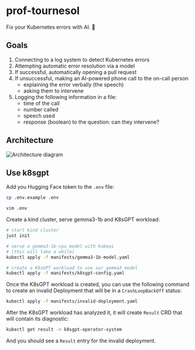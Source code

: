 # prof-tournesol

Fix your Kubernetes errors with AI. 🌻

## Goals

1. Connecting to a log system to detect Kubernetes errors
2. Attempting automatic error resolution via a model
3. If successful, automatically opening a pull request
4. If unsuccessful, making an AI-powered phone call to the on-call person
    - explaining the error verbally (the speech)
    - asking them to intervene
5. Logging the following information in a file:
    - time of the call
    - number called
    - speech used
    - response (boolean) to the question: can they intervene?

## Architecture

![Architecture diagram](architecture.svg)

## Use k8sgpt

Add you Hugging Face token to the `.env` file:

```bash
cp .env.example .env

vim .env
```

Create a kind cluster, serve gemma3-1b and K8sGPT workload:

```bash
# start kind cluster
just init

# serve a gemma3-1b-cpu model with kubeai
# (this will take a while)
kubectl apply -f manifests/gemma3-1b-model.yaml

# create a K8sGPT workload to use our gemma3 model
kubectl apply -f manifests/k8sgpt-config.yaml
```

Once the K8sGPT workload is created, you can use the following command to create an invalid Deployment that will be in a `CrashLoopBackOff` status:

```bash
kubectl apply -f manifests/invalid-deployment.yaml
```

After the K8sGPT workload has analyzed it, it will create `Result` CRD that will contain its diagnostic:

```bash
kubectl get result -n k8sgpt-operator-system
```

And you should see a `Result` entry for the invalid deployment.
